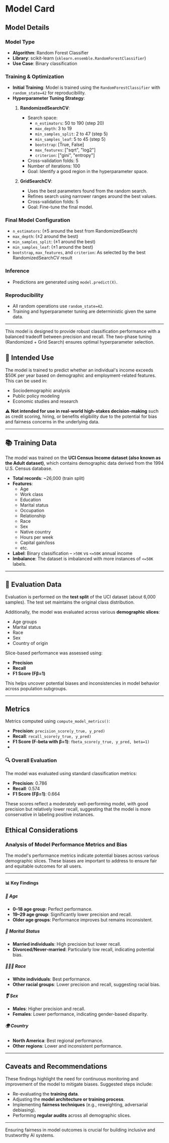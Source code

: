 # Model Card
## Model Details
### Model Type
- **Algorithm**: Random Forest Classifier
- **Library**: scikit-learn (`sklearn.ensemble.RandomForestClassifier`)
- **Use Case**: Binary classification

### Training & Optimization
- **Initial Training**: Model is trained using the `RandomForestClassifier` with `random_state=42` for reproducibility.
- **Hyperparameter Tuning Strategy**:
  1. **RandomizedSearchCV**:
     - Search space:
       - `n_estimators`: 50 to 190 (step 20)
       - `max_depth`: 3 to 19
       - `min_samples_split`: 2 to 47 (step 5)
       - `min_samples_leaf`: 5 to 45 (step 5)
       - `bootstrap`: [True, False]
       - `max_features`: ["sqrt", "log2"]
       - `criterion`: ["gini", "entropy"]
     - Cross-validation folds: 5
     - Number of iterations: 100
     - Goal: Identify a good region in the hyperparameter space.
  
  2. **GridSearchCV**:
     - Uses the best parameters found from the random search.
     - Refines search using narrower ranges around the best values.
     - Cross-validation folds: 5
     - Goal: Fine-tune the final model.

### Final Model Configuration
- `n_estimators`: (±5 around the best from RandomizedSearch)
- `max_depth`: (±2 around the best)
- `min_samples_split`: (±1 around the best)
- `min_samples_leaf`: (±1 around the best)
- `bootstrap`, `max_features`, and `criterion`: As selected by the best RandomizedSearchCV result

### Inference
- Predictions are generated using `model.predict(X)`.

### Reproducibility
- All random operations use `random_state=42`.
- Training and hyperparameter tuning are deterministic given the same data.

---

This model is designed to provide robust classification performance with a balanced tradeoff between precision and recall. The two-phase tuning (Randomized + Grid Search) ensures optimal hyperparameter selection.

## 🎯 Intended Use

The model is trained to predict whether an individual's income exceeds \$50K per year based on demographic and employment-related features. This can be used in:

- Sociodemographic analysis
- Public policy modeling
- Economic studies and research

⚠️ **Not intended for use in real-world high-stakes decision-making** such as credit scoring, hiring, or benefits eligibility due to the potential for bias and fairness concerns in the underlying data.

---

## 📚 Training Data

The model was trained on the **UCI Census Income dataset (also known as the Adult dataset)**, which contains demographic data derived from the 1994 U.S. Census database.

- **Total records**: ~26,000 (train split)
- **Features**:
  - Age
  - Work class
  - Education
  - Marital status
  - Occupation
  - Relationship
  - Race
  - Sex
  - Native country
  - Hours per week
  - Capital gain/loss
  - etc.
- **Label**: Binary classification – `>50K` vs `<=50K` annual income
- **Imbalance**: The dataset is imbalanced with more instances of `<=50K` labels.

---

## 🧪 Evaluation Data

Evaluation is performed on the **test split** of the UCI dataset (about 6,000 samples). The test set maintains the original class distribution.

Additionally, the model was evaluated across various **demographic slices**:
- Age groups
- Marital status
- Race
- Sex
- Country of origin

Slice-based performance was assessed using:
- **Precision**
- **Recall**
- **F1 Score (Fβ=1)**

This helps uncover potential biases and inconsistencies in model behavior across population subgroups.

---

## Metrics
Metrics computed using `compute_model_metrics()`:
- **Precision**: `precision_score(y_true, y_pred)`
- **Recall**: `recall_score(y_true, y_pred)`
- **F1 Score (F-beta with β=1)**: `fbeta_score(y_true, y_pred, beta=1)`
- 
### 🔍 Overall Evaluation

The model was evaluated using standard classification metrics:  
- **Precision**: 0.786  
- **Recall**: 0.574  
- **F1 Score (Fβ=1)**: 0.664

These scores reflect a moderately well-performing model, with good precision but relatively lower recall, suggesting that the model is more conservative in labeling positive instances.

## Ethical Considerations
### Analysis of Model Performance Metrics and Bias

The model's performance metrics indicate potential biases across various demographic slices. These biases are important to address to ensure fair and equitable outcomes for all users.

---

#### 📊 Key Findings

##### 🧓 Age
- **0–18 age group**: Perfect performance.
- **19–29 age group**: Significantly lower precision and recall.
- **Older age groups**: Performance improves but remains inconsistent.

##### 💍 Marital Status
- **Married individuals**: High precision but lower recall.
- **Divorced/Never-married**: Particularly low recall, indicating potential bias.

##### 🧑‍🤝‍🧑 Race
- **White individuals**: Best performance.
- **Other racial groups**: Lower precision and recall, suggesting racial bias.

##### ⚧ Sex
- **Males**: Higher precision and recall.
- **Females**: Lower performance, indicating gender-based disparity.

##### 🌍 Country
- **North America**: Best regional performance.
- **Other regions**: Lower and inconsistent performance.

---

## Caveats and Recommendations
These findings highlight the need for continuous monitoring and improvement of the model to mitigate biases. Suggested steps include:

- Re-evaluating the **training data**.
- Adjusting the **model architecture or training process**.
- Implementing **fairness techniques** (e.g., reweighting, adversarial debiasing).
- Performing **regular audits** across all demographic slices.

---

Ensuring fairness in model outcomes is crucial for building inclusive and trustworthy AI systems.
